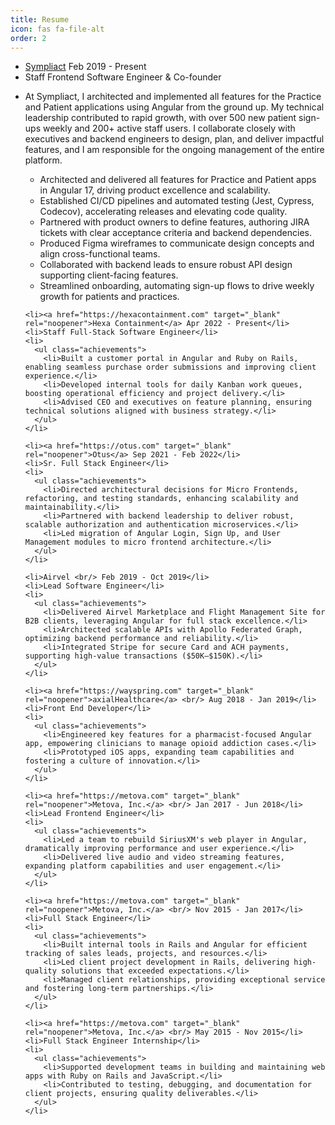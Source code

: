 ```yaml
---
title: Resume
icon: fas fa-file-alt
order: 2
---
```


<link rel="stylesheet" href="/assets/css/timeline-snippet.css">

<div class="timeline body-4 line-4">
  <ul>
    <li><a href="https://sympliact.com" target="_blank" rel="noopener">Sympliact</a> Feb 2019 - Present</li>
    <li>Staff Frontend Software Engineer & Co-founder</li>
    <li>
      <p>
     At Sympliact, I architected and implemented all features for the Practice and Patient applications using Angular from the ground up. My technical leadership contributed to rapid growth, with over 500 new patient sign-ups weekly and 200+ active staff users. I collaborate closely with executives and backend engineers to design, plan, and deliver impactful features, and I am responsible for the ongoing management of the entire platform.</p>
      <ul class="achievements">
        <li>Architected and delivered all features for Practice and Patient apps in Angular 17, driving product excellence and scalability.</li>
        <li>Established CI/CD pipelines and automated testing (Jest, Cypress, Codecov), accelerating releases and elevating code quality.</li>
        <li>Partnered with product owners to define features, authoring JIRA tickets with clear acceptance criteria and backend dependencies.</li>
        <li>Produced Figma wireframes to communicate design concepts and align cross-functional teams.</li>
        <li>Collaborated with backend leads to ensure robust API design supporting client-facing features.</li>
        <li>Streamlined onboarding, automating sign-up flows to drive weekly growth for patients and practices.</li>
      </ul>
    </li>

    <li><a href="https://hexacontainment.com" target="_blank" rel="noopener">Hexa Containment</a> Apr 2022 - Present</li>
    <li>Staff Full-Stack Software Engineer</li>
    <li>
      <ul class="achievements">
        <li>Built a customer portal in Angular and Ruby on Rails, enabling seamless purchase order submissions and improving client experience.</li>
        <li>Developed internal tools for daily Kanban work queues, boosting operational efficiency and project delivery.</li>
        <li>Advised CEO and executives on feature planning, ensuring technical solutions aligned with business strategy.</li>
      </ul>
    </li>

    <li><a href="https://otus.com" target="_blank" rel="noopener">Otus</a> Sep 2021 - Feb 2022</li>
    <li>Sr. Full Stack Engineer</li>
    <li>
      <ul class="achievements">
        <li>Directed architectural decisions for Micro Frontends, refactoring, and testing standards, enhancing scalability and maintainability.</li>
        <li>Partnered with backend leadership to deliver robust, scalable authorization and authentication microservices.</li>
        <li>Led migration of Angular Login, Sign Up, and User Management modules to micro frontend architecture.</li>
      </ul>
    </li>

    <li>Airvel <br/> Feb 2019 - Oct 2019</li>
    <li>Lead Software Engineer</li>
    <li>
      <ul class="achievements">
        <li>Delivered Airvel Marketplace and Flight Management Site for B2B clients, leveraging Angular for full stack excellence.</li>
        <li>Architected scalable APIs with Apollo Federated Graph, optimizing backend performance and reliability.</li>
        <li>Integrated Stripe for secure Card and ACH payments, supporting high-value transactions ($50K–$150K).</li>
      </ul>
    </li>

    <li><a href="https://wayspring.com" target="_blank" rel="noopener">axialHealthcare</a> <br/> Aug 2018 - Jan 2019</li>
    <li>Front End Developer</li>
    <li>
      <ul class="achievements">
        <li>Engineered key features for a pharmacist-focused Angular app, empowering clinicians to manage opioid addiction cases.</li>
        <li>Prototyped iOS apps, expanding team capabilities and fostering a culture of innovation.</li>
      </ul>
    </li>

    <li><a href="https://metova.com" target="_blank" rel="noopener">Metova, Inc.</a> <br/> Jan 2017 - Jun 2018</li>
    <li>Lead Frontend Engineer</li>
    <li>
      <ul class="achievements">
        <li>Led a team to rebuild SiriusXM's web player in Angular, dramatically improving performance and user experience.</li>
        <li>Delivered live audio and video streaming features, expanding platform capabilities and user engagement.</li>
      </ul>
    </li>

    <li><a href="https://metova.com" target="_blank" rel="noopener">Metova, Inc.</a> <br/> Nov 2015 - Jan 2017</li>
    <li>Full Stack Engineer</li>
    <li>
      <ul class="achievements">
        <li>Built internal tools in Rails and Angular for efficient tracking of sales leads, projects, and resources.</li>
        <li>Led client project development in Rails, delivering high-quality solutions that exceeded expectations.</li>
        <li>Managed client relationships, providing exceptional service and fostering long-term partnerships.</li>
      </ul>
    </li>

    <li><a href="https://metova.com" target="_blank" rel="noopener">Metova, Inc.</a> <br/> May 2015 - Nov 2015</li>
    <li>Full Stack Engineer Internship</li>
    <li>
      <ul class="achievements">
        <li>Supported development teams in building and maintaining web apps with Ruby on Rails and JavaScript.</li>
        <li>Contributed to testing, debugging, and documentation for client projects, ensuring quality deliverables.</li>
      </ul>
    </li>
  </ul>
</div>

